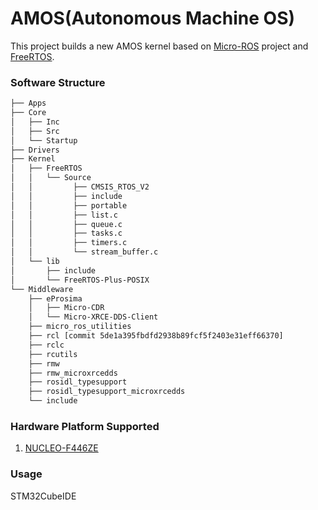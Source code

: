 # AMOS(Autonomous Machine OS)
This project builds a new AMOS kernel based on [Micro-ROS](https://micro.ros.org/) project and [FreeRTOS](https://www.freertos.org/).
### Software Structure

```bash
├── Apps
├── Core
│   ├── Inc
│   ├── Src
│   └── Startup
├── Drivers
├── Kernel
│   ├── FreeRTOS
│   │	└── Source
│   │		  ├── CMSIS_RTOS_V2
│   │		  ├── include
│   │		  ├── portable
│   │		  ├── list.c
│   │		  ├── queue.c
│   │		  ├── tasks.c
│   │		  ├── timers.c
│   │		  └── stream_buffer.c
│   └── lib
│       ├── include
│   	└── FreeRTOS-Plus-POSIX
└── Middleware
    ├── eProsima
    │   ├── Micro-CDR
    │	└── Micro-XRCE-DDS-Client
    ├── micro_ros_utilities
    ├── rcl [commit 5de1a395fbdfd2938b89fcf5f2403e31eff66370]
    ├── rclc 
    ├── rcutils
    ├── rmw
    ├── rmw_microxrcedds
    ├── rosidl_typesupport
    ├── rosidl_typesupport_microxrcedds
    └── include  
```

### Hardware Platform Supported

1. [NUCLEO-F446ZE](https://www.st.com/en/evaluation-tools/nucleo-f446ze.html)

### Usage

STM32CubeIDE
